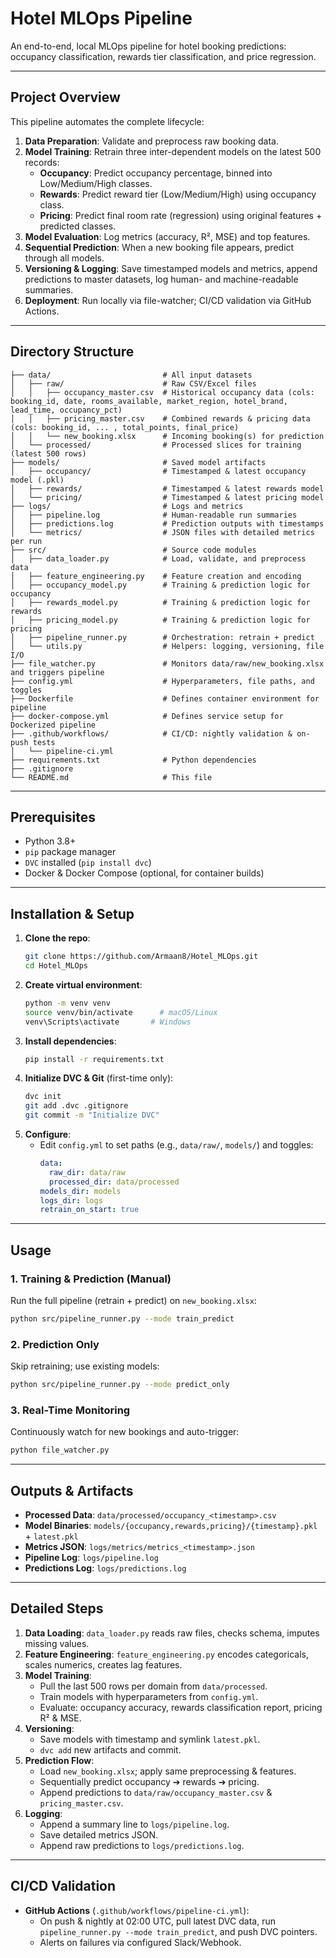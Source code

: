 # Hotel MLOps Pipeline

An end-to-end, local MLOps pipeline for hotel booking predictions: occupancy classification, rewards tier classification, and price regression.

---

## Project Overview

This pipeline automates the complete lifecycle:

1. **Data Preparation**: Validate and preprocess raw booking data.
2. **Model Training**: Retrain three inter-dependent models on the latest 500 records:
   - **Occupancy**: Predict occupancy percentage, binned into Low/Medium/High classes.
   - **Rewards**: Predict reward tier (Low/Medium/High) using occupancy class.
   - **Pricing**: Predict final room rate (regression) using original features + predicted classes.
3. **Model Evaluation**: Log metrics (accuracy, R², MSE) and top features.
4. **Sequential Prediction**: When a new booking file appears, predict through all models.
5. **Versioning & Logging**: Save timestamped models and metrics, append predictions to master datasets, log human- and machine-readable summaries.
6. **Deployment**: Run locally via file-watcher; CI/CD validation via GitHub Actions.

---

## Directory Structure

```plaintext
├── data/                         # All input datasets
│   ├── raw/                      # Raw CSV/Excel files
│   │   ├── occupancy_master.csv  # Historical occupancy data (cols: booking_id, date, rooms_available, market_region, hotel_brand, lead_time, occupancy_pct)
│   │   ├── pricing_master.csv    # Combined rewards & pricing data (cols: booking_id, ... , total_points, final_price)
│   │   └── new_booking.xlsx      # Incoming booking(s) for prediction
│   └── processed/                # Processed slices for training (latest 500 rows)
├── models/                       # Saved model artifacts
│   ├── occupancy/                # Timestamped & latest occupancy model (.pkl)
│   ├── rewards/                  # Timestamped & latest rewards model
│   └── pricing/                  # Timestamped & latest pricing model
├── logs/                         # Logs and metrics
│   ├── pipeline.log              # Human-readable run summaries
│   ├── predictions.log           # Prediction outputs with timestamps
│   └── metrics/                  # JSON files with detailed metrics per run
├── src/                          # Source code modules
│   ├── data_loader.py            # Load, validate, and preprocess data
│   ├── feature_engineering.py    # Feature creation and encoding
│   ├── occupancy_model.py        # Training & prediction logic for occupancy
│   ├── rewards_model.py          # Training & prediction logic for rewards
│   ├── pricing_model.py          # Training & prediction logic for pricing
│   ├── pipeline_runner.py        # Orchestration: retrain + predict
│   └── utils.py                  # Helpers: logging, versioning, file I/O
├── file_watcher.py               # Monitors data/raw/new_booking.xlsx and triggers pipeline
├── config.yml                    # Hyperparameters, file paths, and toggles
├── Dockerfile                    # Defines container environment for pipeline
├── docker-compose.yml            # Defines service setup for Dockerized pipeline
├── .github/workflows/            # CI/CD: nightly validation & on-push tests
│   └── pipeline-ci.yml
├── requirements.txt              # Python dependencies
├── .gitignore
└── README.md                     # This file
```

---

## Prerequisites

- Python 3.8+
- `pip` package manager
- `DVC` installed (`pip install dvc`)
- Docker & Docker Compose (optional, for container builds)

---

## Installation & Setup

1. **Clone the repo**:
   ```bash
   git clone https://github.com/Armaan8/Hotel_MLOps.git
   cd Hotel_MLOps
   ```
2. **Create virtual environment**:
   ```bash
   python -m venv venv
   source venv/bin/activate      # macOS/Linux
   venv\Scripts\activate       # Windows
   ```
3. **Install dependencies**:
   ```bash
   pip install -r requirements.txt
   ```
4. **Initialize DVC & Git** (first-time only):
   ```bash
   dvc init
   git add .dvc .gitignore
   git commit -m "Initialize DVC"
   ```
5. **Configure**:
   - Edit `config.yml` to set paths (e.g., `data/raw/`, `models/`) and toggles:
     ```yaml
     data:
       raw_dir: data/raw
       processed_dir: data/processed
     models_dir: models
     logs_dir: logs
     retrain_on_start: true
     ```

---

## Usage

### 1. Training & Prediction (Manual)

Run the full pipeline (retrain + predict) on `new_booking.xlsx`:
```bash
python src/pipeline_runner.py --mode train_predict
```

### 2. Prediction Only

Skip retraining; use existing models:
```bash
python src/pipeline_runner.py --mode predict_only
```

### 3. Real-Time Monitoring

Continuously watch for new bookings and auto-trigger:
```bash
python file_watcher.py
```

---

## Outputs & Artifacts

- **Processed Data**: `data/processed/occupancy_<timestamp>.csv`
- **Model Binaries**: `models/{occupancy,rewards,pricing}/{timestamp}.pkl` + `latest.pkl`
- **Metrics JSON**: `logs/metrics/metrics_<timestamp>.json`
- **Pipeline Log**: `logs/pipeline.log`
- **Predictions Log**: `logs/predictions.log`

---

## Detailed Steps

1. **Data Loading**: `data_loader.py` reads raw files, checks schema, imputes missing values.
2. **Feature Engineering**: `feature_engineering.py` encodes categoricals, scales numerics, creates lag features.
3. **Model Training**:
   - Pull the last 500 rows per domain from `data/processed`.
   - Train models with hyperparameters from `config.yml`.
   - Evaluate: occupancy accuracy, rewards classification report, pricing R² & MSE.
4. **Versioning**:
   - Save models with timestamp and symlink `latest.pkl`.
   - `dvc add` new artifacts and commit.
5. **Prediction Flow**:
   - Load `new_booking.xlsx`; apply same preprocessing & features.
   - Sequentially predict occupancy ➔ rewards ➔ pricing.
   - Append predictions to `data/raw/occupancy_master.csv` & `pricing_master.csv`.
6. **Logging**:
   - Append a summary line to `logs/pipeline.log`.
   - Save detailed metrics JSON.
   - Append raw predictions to `logs/predictions.log`.

---

## CI/CD Validation

- **GitHub Actions** (`.github/workflows/pipeline-ci.yml`):
  - On push & nightly at 02:00 UTC, pull latest DVC data, run `pipeline_runner.py --mode train_predict`, and push DVC pointers.
  - Alerts on failures via configured Slack/Webhook.

